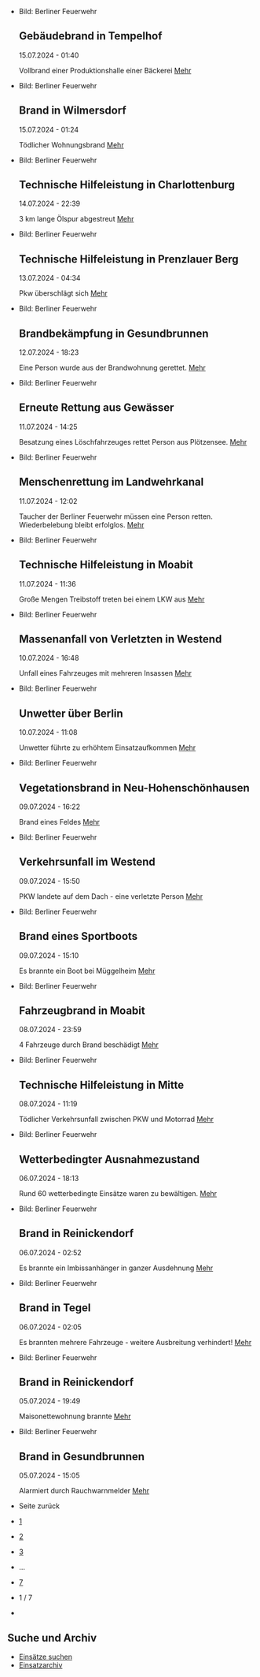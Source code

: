 * Bild: Berliner Feuerwehr

  Gebäudebrand in Tempelhof
  ----------

   15.07.2024 - 01:40

   Vollbrand einer Produktionshalle einer Bäckerei
  [Mehr](https://www.berliner-feuerwehr.de/aktuelles/einsaetze/gebaeudebrand-in-tempelhof-4524/)

* Bild: Berliner Feuerwehr

  Brand in Wilmersdorf
  ----------

   15.07.2024 - 01:24

   Tödlicher Wohnungsbrand
  [Mehr](https://www.berliner-feuerwehr.de/aktuelles/einsaetze/brand-in-wilmersdorf-4-4523/)

* Bild: Berliner Feuerwehr

  Technische Hilfeleistung in Charlottenburg
  ----------

   14.07.2024 - 22:39

   3 km lange Ölspur abgestreut
  [Mehr](https://www.berliner-feuerwehr.de/aktuelles/einsaetze/technische-hilfeleistung-in-charlottenburg-3-4522/)

* Bild: Berliner Feuerwehr

  Technische Hilfeleistung in Prenzlauer Berg
  ----------

   13.07.2024 - 04:34

   Pkw überschlägt sich
  [Mehr](https://www.berliner-feuerwehr.de/aktuelles/einsaetze/technische-hilfeleistung-in-prenzlauer-berg-1-4520/)

* Bild: Berliner Feuerwehr

  Brandbekämpfung in Gesundbrunnen
  ----------

   12.07.2024 - 18:23

   Eine Person wurde aus der Brandwohnung gerettet.
  [Mehr](https://www.berliner-feuerwehr.de/aktuelles/einsaetze/brandbekaempfung-in-gesundbrunnen-4519/)

* Bild: Berliner Feuerwehr

  Erneute Rettung aus Gewässer
  ----------

   11.07.2024 - 14:25

   Besatzung eines Löschfahrzeuges rettet Person aus Plötzensee.
  [Mehr](https://www.berliner-feuerwehr.de/aktuelles/einsaetze/erneute-rettung-aus-gewaesser-4518/)

* Bild: Berliner Feuerwehr

  Menschenrettung im Landwehrkanal
  ----------

   11.07.2024 - 12:02

   Taucher der Berliner Feuerwehr müssen eine Person retten. Wiederbelebung bleibt erfolglos.
  [Mehr](https://www.berliner-feuerwehr.de/aktuelles/einsaetze/menschenrettung-im-landwehrkanal-4516/)

* Bild: Berliner Feuerwehr

  Technische Hilfeleistung in Moabit
  ----------

   11.07.2024 - 11:36

   Große Mengen Treibstoff treten bei einem LKW aus
  [Mehr](https://www.berliner-feuerwehr.de/aktuelles/einsaetze/technische-hilfeleistung-in-moabit-1-4517/)

* Bild: Berliner Feuerwehr

  Massenanfall von Verletzten in Westend
  ----------

   10.07.2024 - 16:48

   Unfall eines Fahrzeuges mit mehreren Insassen
  [Mehr](https://www.berliner-feuerwehr.de/aktuelles/einsaetze/massenanfall-von-verletzten-in-westend-4515/)

* Bild: Berliner Feuerwehr

  Unwetter über Berlin
  ----------

   10.07.2024 - 11:08

   Unwetter führte zu erhöhtem Einsatzaufkommen
  [Mehr](https://www.berliner-feuerwehr.de/aktuelles/einsaetze/unwetter-ueber-berlin-3-4514/)

* Bild: Berliner Feuerwehr

  Vegetationsbrand in Neu-Hohenschönhausen
  ----------

   09.07.2024 - 16:22

   Brand eines Feldes
  [Mehr](https://www.berliner-feuerwehr.de/aktuelles/einsaetze/vegetationsbrand-in-neu-hohenschoenhausen-4512/)

* Bild: Berliner Feuerwehr

  Verkehrsunfall im Westend
  ----------

   09.07.2024 - 15:50

   PKW landete auf dem Dach - eine verletzte Person
  [Mehr](https://www.berliner-feuerwehr.de/aktuelles/einsaetze/verkehrsunfall-im-westend-4511/)

* Bild: Berliner Feuerwehr

  Brand eines Sportboots
  ----------

   09.07.2024 - 15:10

   Es brannte ein Boot bei Müggelheim
  [Mehr](https://www.berliner-feuerwehr.de/aktuelles/einsaetze/brand-eines-sportboots-4513/)

* Bild: Berliner Feuerwehr

  Fahrzeugbrand in Moabit
  ----------

   08.07.2024 - 23:59

   4 Fahrzeuge durch Brand beschädigt
  [Mehr](https://www.berliner-feuerwehr.de/aktuelles/einsaetze/fahrzeugbrand-in-moabit-4509/)

* Bild: Berliner Feuerwehr

  Technische Hilfeleistung in Mitte
  ----------

   08.07.2024 - 11:19

   Tödlicher Verkehrsunfall zwischen PKW und Motorrad
  [Mehr](https://www.berliner-feuerwehr.de/aktuelles/einsaetze/technische-hilfeleistung-in-mitte-3-4508/)

* Bild: Berliner Feuerwehr

  Wetterbedingter Ausnahmezustand
  ----------

   06.07.2024 - 18:13

   Rund 60 wetterbedingte Einsätze waren zu bewältigen.
  [Mehr](https://www.berliner-feuerwehr.de/aktuelles/einsaetze/wetterbedingter-ausnahmezustand-3-4507/)

* Bild: Berliner Feuerwehr

  Brand in Reinickendorf
  ----------

   06.07.2024 - 02:52

   Es brannte ein Imbissanhänger in ganzer Ausdehnung
  [Mehr](https://www.berliner-feuerwehr.de/aktuelles/einsaetze/brand-in-reinickendorf-9-4506/)

* Bild: Berliner Feuerwehr

  Brand in Tegel
  ----------

   06.07.2024 - 02:05

   Es brannten mehrere Fahrzeuge - weitere Ausbreitung verhindert!
  [Mehr](https://www.berliner-feuerwehr.de/aktuelles/einsaetze/brand-in-tegel-2-4505/)

* Bild: Berliner Feuerwehr

  Brand in Reinickendorf
  ----------

   05.07.2024 - 19:49

   Maisonettewohnung brannte
  [Mehr](https://www.berliner-feuerwehr.de/aktuelles/einsaetze/brand-in-reinickendorf-8-4504/)

* Bild: Berliner Feuerwehr

  Brand in Gesundbrunnen
  ----------

   05.07.2024 - 15:05

   Alarmiert durch Rauchwarnmelder
  [Mehr](https://www.berliner-feuerwehr.de/aktuelles/einsaetze/brand-in-gesundbrunnen-10-4503/)

* Seite zurück

* [1](https://www.berliner-feuerwehr.de/aktuelles/einsaetze/1/)
* [2](https://www.berliner-feuerwehr.de/aktuelles/einsaetze/2/)
* [3](https://www.berliner-feuerwehr.de/aktuelles/einsaetze/3/)
* …
* [7](https://www.berliner-feuerwehr.de/aktuelles/einsaetze/7/)
* 1 / 7
* [](https://www.berliner-feuerwehr.de/aktuelles/einsaetze/2/)

Suche und Archiv
----------

* [Einsätze suchen](https://www.berliner-feuerwehr.de/aktuelles/einsaetze/einsatzsuche/)
* [Einsatzarchiv](https://www.berliner-feuerwehr.de/aktuelles/einsaetze/einsatzarchiv/)
